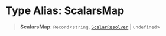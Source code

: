 # Type Alias: ScalarsMap

> **ScalarsMap**: `Record`\<`string`, [`ScalarResolver`](../../index/type-aliases/ScalarResolver.md) \| `undefined`\>
